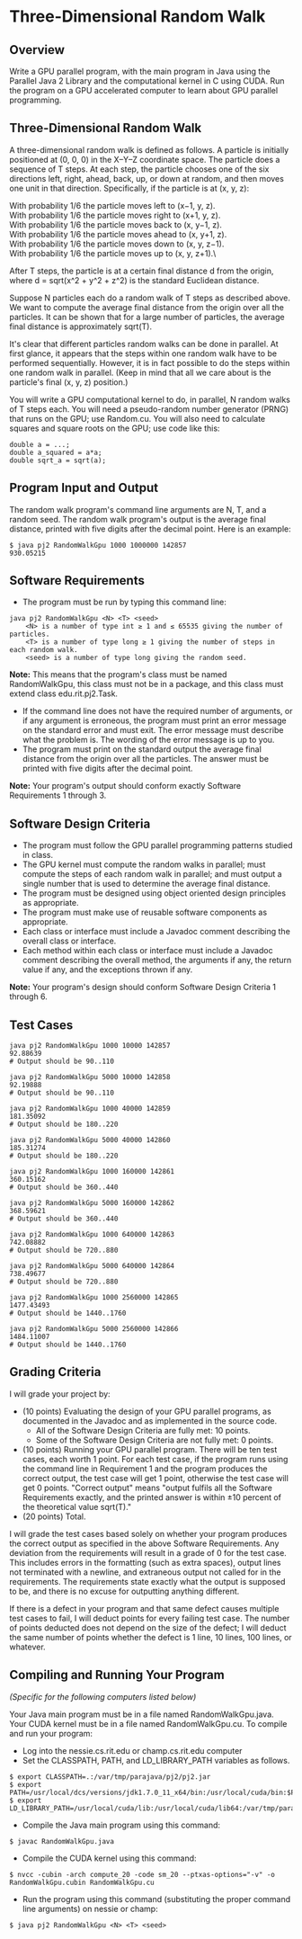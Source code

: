 # Three-Dimensional Random Walk

## Overview
Write a GPU parallel program, with the main program in Java using the Parallel Java 2 Library and the computational 
kernel in C using CUDA. Run the program on a GPU accelerated computer to learn about GPU parallel programming.

## Three-Dimensional Random Walk
A three-dimensional random walk is defined as follows. A particle is initially positioned at (0, 0, 0) in the X–Y–Z 
coordinate space. The particle does a sequence of T steps. At each step, the particle chooses one of the six directions 
left, right, ahead, back, up, or down at random, and then moves one unit in that direction. Specifically, if the 
particle is at (x, y, z):

With probability 1/6 the particle moves left to (x−1, y, z).\
With probability 1/6 the particle moves right to (x+1, y, z).\
With probability 1/6 the particle moves back to (x, y−1, z).\
With probability 1/6 the particle moves ahead to (x, y+1, z).\
With probability 1/6 the particle moves down to (x, y, z−1).\
With probability 1/6 the particle moves up to (x, y, z+1).\

After T steps, the particle is at a certain final distance d from the origin, where d = sqrt(x^2 + y^2 + z^2) is the 
standard Euclidean distance.

Suppose N particles each do a random walk of T steps as described above. We want to compute the average final distance 
from the origin over all the particles. It can be shown that for a large number of particles, the average final 
distance is approximately sqrt(T).

It's clear that different particles random walks can be done in parallel. At first glance, it appears that the steps 
within one random walk have to be performed sequentially. However, it is in fact possible to do the steps within one 
random walk in parallel. (Keep in mind that all we care about is the particle's final (x, y, z) position.)

You will write a GPU computational kernel to do, in parallel, N random walks of T steps each. You will need a 
pseudo-random number generator (PRNG) that runs on the GPU; use Random.cu. You will also need to calculate squares and 
square roots on the GPU; use code like this:

```
double a = ...;
double a_squared = a*a;
double sqrt_a = sqrt(a);
```

## Program Input and Output
The random walk program's command line arguments are N, T, and a random seed. The random walk program's output is the 
average final distance, printed with five digits after the decimal point. Here is an example:
```
$ java pj2 RandomWalkGpu 1000 1000000 142857
930.05215
```

## Software Requirements
* The program must be run by typing this command line:
```
java pj2 RandomWalkGpu <N> <T> <seed>
	<N> is a number of type int ≥ 1 and ≤ 65535 giving the number of particles.
	<T> is a number of type long ≥ 1 giving the number of steps in each random walk.
	<seed> is a number of type long giving the random seed.
```
**Note:** This means that the program's class must be named RandomWalkGpu, this class must not be in a package, and this class must extend class edu.rit.pj2.Task.
* If the command line does not have the required number of arguments, or if any argument is erroneous, the program must print an error message on the standard error and must exit. The error message must describe what the problem is. The wording of the error message is up to you.
* The program must print on the standard output the average final distance from the origin over all the particles. The answer must be printed with five digits after the decimal point.

**Note:** Your program's output should conform exactly Software Requirements 1 through 3.

## Software Design Criteria
* The program must follow the GPU parallel programming patterns studied in class.
* The GPU kernel must compute the random walks in parallel; must compute the steps of each random walk in parallel; and must output a single number that is used to determine the average final distance.
* The program must be designed using object oriented design principles as appropriate.
* The program must make use of reusable software components as appropriate.
* Each class or interface must include a Javadoc comment describing the overall class or interface.
* Each method within each class or interface must include a Javadoc comment describing the overall method, the arguments if any, the return value if any, and the exceptions thrown if any.

**Note:** Your program's design should conform Software Design Criteria 1 through 6.

## Test Cases
```
java pj2 RandomWalkGpu 1000 10000 142857 
92.88639
# Output should be 90..110
```
```
java pj2 RandomWalkGpu 5000 10000 142858 
92.19888
# Output should be 90..110
```
```
java pj2 RandomWalkGpu 1000 40000 142859 
181.35092
# Output should be 180..220
```
```
java pj2 RandomWalkGpu 5000 40000 142860 
185.31274
# Output should be 180..220
```
```
java pj2 RandomWalkGpu 1000 160000 142861 
360.15162
# Output should be 360..440
```
```
java pj2 RandomWalkGpu 5000 160000 142862 
368.59621
# Output should be 360..440
```
```
java pj2 RandomWalkGpu 1000 640000 142863 
742.08882
# Output should be 720..880
```
```
java pj2 RandomWalkGpu 5000 640000 142864 
738.49677
# Output should be 720..880
```
```
java pj2 RandomWalkGpu 1000 2560000 142865 
1477.43493
# Output should be 1440..1760
```
```
java pj2 RandomWalkGpu 5000 2560000 142866 
1484.11007
# Output should be 1440..1760
```

## Grading Criteria
I will grade your project by:
* (10 points) Evaluating the design of your GPU parallel programs, as documented in the Javadoc and as implemented in the source code.
    * All of the Software Design Criteria are fully met: 10 points.
    * Some of the Software Design Criteria are not fully met: 0 points.
* (10 points) Running your GPU parallel program. There will be ten test cases, each worth 1 point. For each test case, if the program runs using the command line in Requirement 1 and the program produces the correct output, the test case will get 1 point, otherwise the test case will get 0 points. "Correct output" means "output fulfils all the Software Requirements exactly, and the printed answer is within ±10 percent of the theoretical value sqrt(T)."
* (20 points) Total.

I will grade the test cases based solely on whether your program produces the correct output as specified in the above Software Requirements. Any deviation from the requirements will result in a grade of 0 for the test case. This includes errors in the formatting (such as extra spaces), output lines not terminated with a newline, and extraneous output not called for in the requirements. The requirements state exactly what the output is supposed to be, and there is no excuse for outputting anything different.

If there is a defect in your program and that same defect causes multiple test cases to fail, I will deduct points for every failing test case. The number of points deducted does not depend on the size of the defect; I will deduct the same number of points whether the defect is 1 line, 10 lines, 100 lines, or whatever.

## Compiling and Running Your Program
*(Specific for the following computers listed below)*

Your Java main program must be in a file named RandomWalkGpu.java. Your CUDA kernel must be in a file named RandomWalkGpu.cu. To compile and run your program:
* Log into the nessie.cs.rit.edu or champ.cs.rit.edu computer
* Set the CLASSPATH, PATH, and LD_LIBRARY_PATH variables as follows.
```
$ export CLASSPATH=.:/var/tmp/parajava/pj2/pj2.jar
$ export PATH=/usr/local/dcs/versions/jdk1.7.0_11_x64/bin:/usr/local/cuda/bin:$PATH
$ export LD_LIBRARY_PATH=/usr/local/cuda/lib:/usr/local/cuda/lib64:/var/tmp/parajava
```
* Compile the Java main program using this command:
```
$ javac RandomWalkGpu.java
```
* Compile the CUDA kernel using this command:
```
$ nvcc -cubin -arch compute_20 -code sm_20 --ptxas-options="-v" -o RandomWalkGpu.cubin RandomWalkGpu.cu
```
* Run the program using this command (substituting the proper command line arguments) on nessie or champ:
```
$ java pj2 RandomWalkGpu <N> <T> <seed>
```